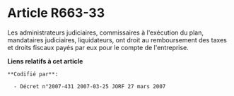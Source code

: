 # Article R663-33

Les administrateurs judiciaires, commissaires à l'exécution du plan, mandataires judiciaires, liquidateurs, ont droit au
remboursement des taxes et droits fiscaux payés par eux pour le compte de l'entreprise.

**Liens relatifs à cet article**

	**Codifié par**:

	  - Décret n°2007-431 2007-03-25 JORF 27 mars 2007
